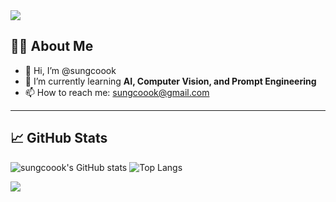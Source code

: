 <!-- 상단 배너 -->
<img src="https://capsule-render.vercel.app/api?type=waving&color=0:2ecc71,100:3498db&height=200&section=header&text=Welcome%20to%20sungcoook's%20GitHub!&fontSize=35" />

## 💁🏻 About Me

- 👋 Hi, I’m @sungcoook  
- 🌱 I’m currently learning **AI, Computer Vision, and Prompt Engineering**  
- 📫 How to reach me: [sungcoook@gmail.com](mailto:sungcoook@gmail.com)  

---

## 📈 GitHub Stats

![sungcoook's GitHub stats](https://github-readme-stats.vercel.app/api?username=sungcoook&show_icons=true&theme=radical)
![Top Langs](https://github-readme-stats.vercel.app/api/top-langs/?username=sungcoook&layout=compact&theme=tokyonight)

<!-- 하단 배너 -->
<img src="https://capsule-render.vercel.app/api?type=waving&color=0:3498db,100:2ecc71&height=100&section=footer&text=Thanks%20for%20visiting!&fontSize=20" />
